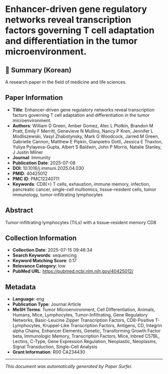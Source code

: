 # Enhancer-driven gene regulatory networks reveal transcription factors governing T cell adaptation and differentiation in the tumor microenvironment.

## 📝 Summary (Korean)
A research paper in the field of medicine and life sciences.

## Paper Information
- **Title**: Enhancer-driven gene regulatory networks reveal transcription factors governing T cell adaptation and differentiation in the tumor microenvironment.
- **Authors**: William D Green, Amber Gomez, Alec L Plotkin, Brandon M Pratt, Emily F Merritt, Genevieve N Mullins, Nancy P Kren, Jennifer L Modliszewski, Vasyl Zhabotynsky, Mark G Woodcock, Jarred M Green, Gabrielle Cannon, Matthew E Pipkin, Gianpietro Dotti, Jessica E Thaxton, Yuliya Pylayeva-Gupta, Albert S Baldwin, John P Morris, Natalie Stanley, J Justin Milner
- **Journal**: Immunity
- **Publication Date**: 2025-07-08
- **DOI**: 10.1016/j.immuni.2025.04.030
- **PMID**: 40425012
- **PMC ID**: PMC12240711
- **Keywords**: CD8(+) T cells, exhaustion, immune memory, infection, pancreatic cancer, single-cell multiomics, tissue-resident cells, tumor immunology, tumor-infiltrating lymphocytes

## Abstract
Tumor-infiltrating lymphocytes (TILs) with a tissue-resident memory CD8

## Collection Information
- **Collection Date**: 2025-07-15 09:46:34
- **Search Keywords**: sequencing
- **Keyword Matching Score**: 0.17
- **Relevance Category**: low
- **PubMed URL**: https://pubmed.ncbi.nlm.nih.gov/40425012/

## Metadata
- **Language**: eng
- **Publication Type**: Journal Article
- **MeSH Terms**: Tumor Microenvironment, Cell Differentiation, Animals, Humans, Mice, Lymphocytes, Tumor-Infiltrating, Gene Regulatory Networks, Basic-Leucine Zipper Transcription Factors, CD8-Positive T-Lymphocytes, Kruppel-Like Transcription Factors, Antigens, CD, Integrin alpha Chains, Enhancer Elements, Genetic, Transforming Growth Factor beta, Immunologic Memory, Transcription Factors, Mice, Inbred C57BL, Lectins, C-Type, Gene Expression Regulation, Neoplastic, Neoplasms, Signal Transduction, Single-Cell Analysis
- **Grant Information**: R00 CA234430

---
*This document was automatically generated by Paper Surfer.*
